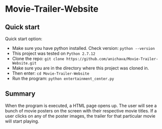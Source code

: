 # Movie-Trailer-Website

## Quick start

Quick start option:

- Make sure you have python installed. Check version: `python --version`
- This project was tested on `Python 2.7.12`
- Clone the repo: `git clone https://github.com/anichava/Movie-Trailer-Website.git`
- Make sure you are in the directory where this project was cloned in.
- Then enter: `cd Movie-Trailer-Website`
- Run the program: `python entertainment_center.py`

## Summary

When the program is executed, a HTML page opens up. The user will see a bunch of movie posters on the screen with their respective movie titles. If a user clicks on any of the 
poster images, the trailer for that particular movie will start playing.